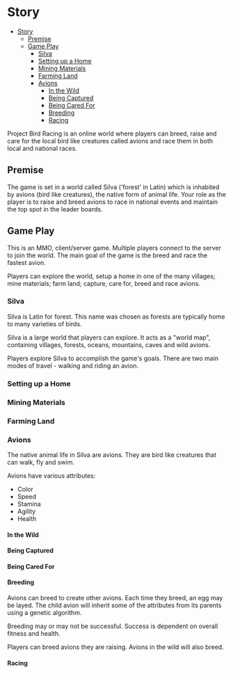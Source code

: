 # Story

- [Story](#story)
  - [Premise](#premise)
  - [Game Play](#game-play)
    - [Silva](#silva)
    - [Setting up a Home](#setting-up-a-home)
    - [Mining Materials](#mining-materials)
    - [Farming Land](#farming-land)
    - [Avions](#avions)
      - [In the Wild](#in-the-wild)
      - [Being Captured](#being-captured)
      - [Being Cared For](#being-cared-for)
      - [Breeding](#breeding)
      - [Racing](#racing)

Project Bird Racing is an online world where players can breed, raise and care for the local bird like creatures called avions and race them in both local and national races. 

## Premise

The game is set in a world called Silva ('forest' in Latin) which is inhabited by avions (bird like creatures), the native form of animal life. Your role as the player is to raise and breed avions to race in national events and maintain the top spot in the leader boards.

## Game Play

This is an MMO, client/server game. Multiple players connect to the server to join the world. The main goal of the game is the breed and race the fastest avion.

Players can explore the world, setup a home in one of the many villages; mine materials; farm land; capture, care for, breed and race avions.

### Silva

Silva is Latin for forest. This name was chosen as forests are typically home to many varieties of birds.

Silva is a large world that players can explore. It acts as a "world map", containing villages, forests, oceans, mountains, caves and wild avions.

Players explore Silva to accomplish the game's goals. There are two main modes of travel - walking and riding an avion.

### Setting up a Home

### Mining Materials

### Farming Land

### Avions

The native animal life in Silva are avions. They are bird like creatures that can walk, fly and swim.

Avions have various attributes:

* Color
* Speed
* Stamina
* Agility
* Health

#### In the Wild

#### Being Captured

#### Being Cared For

#### Breeding

Avions can breed to create other avions. Each time they breed, an egg may be layed. The child avion will inherit some of the attributes from its parents using a genetic algorithm.

Breeding may or may not be successful. Success is dependent on overall fitness and health.

Players can breed avions they are raising. Avions in the wild will also breed.

#### Racing
